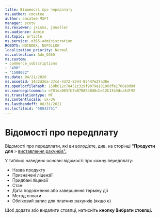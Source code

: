 ```yaml
---
title: Відомості про передплату
ms.author: cmcatee
author: cmcatee-MSFT
manager: scotv
ms.reviewer: jkinma, jmueller
ms.audience: Admin
ms.topic: article
ms.service: o365-administration
ROBOTS: NOINDEX, NOFOLLOW
localization_priority: Normal
ms.collection: Adm_O365
ms.custom:
- commerce_subscriptions
- "490"
- "1500032"
ms.date: 04/21/2020
ms.assetid: 14d2d36a-37cd-4d72-8344-85447e27a38e
ms.openlocfilehash: 158b012c78451c329f9079e18196dfe1708e0d8d
ms.sourcegitcommit: e781da003fb7b878854846cbe12b13b9dca8df92
ms.translationtype: MT
ms.contentlocale: uk-UA
ms.lasthandoff: 08/31/2021
ms.locfileid: "58842751"
---
```

# <a name="subscription-information"></a>Відомості про передплату

Відомості про передплати, які ви володієте, див. на сторінці **"Продукти для** \> [виставлення рахунків".](https://go.microsoft.com/fwlink/p/?linkid=842054)
  
У таблиці наведено основні відомості про кожну передплату:
  
- Назва продукту
- Призначені ліцензії
- Придбані ліцензії
- Стан
- Дата подовження або завершення терміну дії
- Метод оплати
- Обліковий запис для платних рахунків (якщо є)
 
Щоб додати або видалити стовпці, натисніть **кнопку Вибрати стовпці.**
